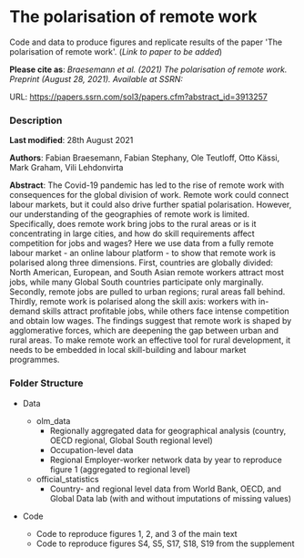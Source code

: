 # The polarisation of remote work

Code and data to produce figures and replicate results of the paper 'The polarisation of remote work'. 
(_Link to paper to be added_)

__Please cite as__: _Braesemann et al. (2021) The polarisation of remote work. Preprint (August 28, 2021). Available at SSRN:_

URL: https://papers.ssrn.com/sol3/papers.cfm?abstract_id=3913257

### Description

**Last modified**: 28th August 2021

**Authors**: Fabian Braesemann, Fabian Stephany, Ole Teutloff, Otto Kässi, Mark Graham, Vili Lehdonvirta

**Abstract**: The Covid-19 pandemic has led to the rise of remote work with consequences for the global division of work. 
Remote work could connect labour markets, but it could also drive further spatial polarisation. However, our understanding of the geographies of remote work is limited. Specifically, does remote work bring jobs to the rural areas or is it concentrating in large cities, and how do skill requirements affect competition for jobs and wages? Here we use data from a fully remote labour market - an online labour platform - to show that remote work is polarised along three dimensions. First, countries are globally divided: North American, European, and South Asian remote workers attract most jobs, while many Global South countries participate only marginally. Secondly, remote jobs are pulled to urban regions; rural areas fall behind. Thirdly, remote work is polarised along the skill axis: workers with in-demand skills attract profitable jobs, while others face intense competition and obtain low wages.
The findings suggest that remote work is shaped by agglomerative forces, which are deepening the gap between urban and rural areas. To make remote work an effective tool for rural development, it needs to be embedded in local skill-building and labour market programmes.

### Folder Structure

- Data
  - olm_data
    - Regionally aggregated data for geographical analysis (country, OECD regional, Global South regional level)
    - Occupation-level data
    - Regional Employer-worker network data by year to reproduce figure 1 (aggregated to regional level)
  - official_statistics
    - Country- and regional level data from World Bank, OECD, and Global Data lab (with and without imputations of missing values)

- Code 
  - Code to reproduce figures 1, 2, and 3 of the main text
  - Code to reproduce figures S4, S5, S17, S18, S19 from the supplement

